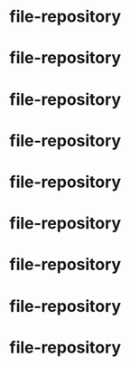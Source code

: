 # file-repository
# file-repository
# file-repository
# file-repository
# file-repository
# file-repository
# file-repository
# file-repository
# file-repository
